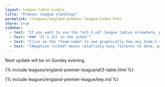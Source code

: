 ```yaml
---
layout: league-table-single
title: "Premier League standings"
permalink: /leagues/england-premier-league/index.html
share: true
sidebar:
  - text: "If you want to use the *alt-3.uk* league tables elsewhere, please be sure to read the [License and Disclaimer](/about/license) page first."
  - text: "### 'It's all in the sched'"
  - text: "Click on the *team name* to see graphically how any team's schedule strength evolves through the season." 
  - text: "(Negative *sched* means relatlvely easy fixtures to date, positive *sched* means harder fixtures.)"
---
```


Next update will be on Sunday evening.

{% include leagues/england-premier-league/alt3-table.html %}

{% include leagues/england-premier-league/key.md %}






